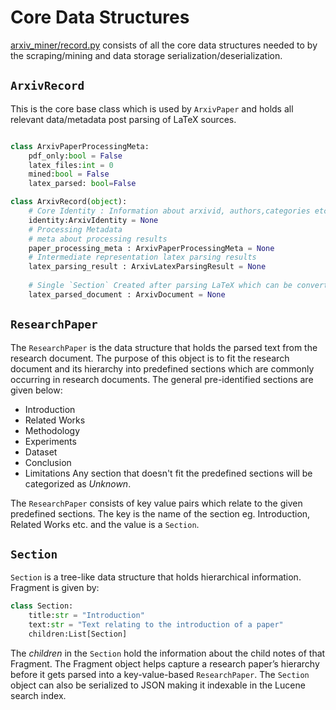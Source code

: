 # Core Data Structures
[arxiv_miner/record.py](https://github.com/valayDave/arxiv-miner/blob/oss-release/arxiv_miner/record.py) consists of all the core data structures needed to by the scraping/mining and data storage serialization/deserialization. 
## `ArxivRecord`
This is the core base class which is used by `ArxivPaper` and holds all relevant data/metadata post parsing of LaTeX sources. 
```python

class ArxivPaperProcessingMeta: 
    pdf_only:bool = False
    latex_files:int = 0
    mined:bool = False
    latex_parsed: bool=False

class ArxivRecord(object):
    # Core Identity : Information about arxivid, authors,categories etc.
    identity:ArxivIdentity = None
    # Processing Metadata
    # meta about processing results 
    paper_processing_meta : ArxivPaperProcessingMeta = None
    # Intermediate representation latex parsing results 
    latex_parsing_result : ArxivLatexParsingResult = None
    
    # Single `Section` Created after parsing LaTeX which can be converted to `ResearchPaper`
    latex_parsed_document : ArxivDocument = None

```

## `ResearchPaper`

The `ResearchPaper` is the data structure that holds the parsed text from the research document. The purpose of this object is to fit the research document and its hierarchy into predefined sections which are commonly occurring in research documents. The general pre-identified sections are given below:

- Introduction
- Related Works
- Methodology
- Experiments
- Dataset
- Conclusion
- Limitations
Any section that doesn't fit the predefined sections will be categorized as *Unknown*. 

The `ResearchPaper` consists of key value pairs which relate to the given predefined sections. The key is the name of the section eg. Introduction, Related Works etc. and the value is a `Section`. 
## `Section`

`Section` is a tree-like data structure that holds hierarchical information. Fragment is given by:
```python
class Section:
    title:str = "Introduction"
    text:str = "Text relating to the introduction of a paper"
    children:List[Section] 
```
The *children* in the `Section` hold the information about the child notes of that Fragment. The Fragment object helps capture a research paper’s hierarchy before it gets parsed into a key-value-based `ResearchPaper`. The `Section` object can also be serialized to JSON making it indexable in the Lucene search index.  

